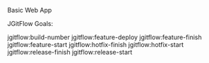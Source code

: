 Basic Web App

JGitFlow Goals:

jgitflow:build-number
jgitflow:feature-deploy
jgitflow:feature-finish
jgitflow:feature-start
jgitflow:hotfix-finish
jgitflow:hotfix-start
jgitflow:release-finish
jgitflow:release-start
